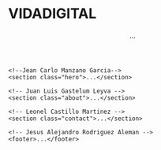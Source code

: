 # VIDADIGITAL
<!DOCTYPE html>
<html lang="es">
<head>
    <meta charset="UTF-8">
    <title>Proyecto Equipo</title>
    <link rel="stylesheet" href="styles/main.css">
</head>
<body>
    <!--Anthony Flores Moreno-->
    <header>
        <nav>...</nav>
    </header>

    <!--Jean Carlo Manzano Garcia-->
    <section class="hero">...</section>

    <!-- Juan Luis Gastelum Leyva -->
    <section class="about">...</section>

    <!-- Leonel Castillo Martinez -->
    <section class="contact">...</section>

    <!-- Jesus Alejandro Rodriguez Aleman -->
    <footer>...</footer>
</body>
</html>
